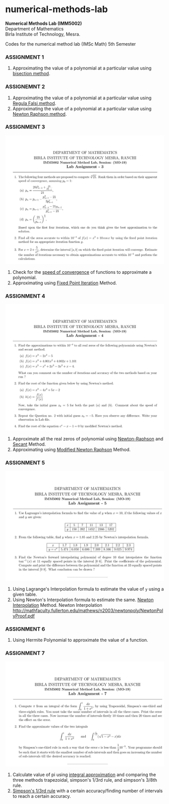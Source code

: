 # numerical-methods-lab
**Numerical Methods Lab (IMM5002)<br/>**
Department of Mathematics<br/>
Birla Institute of Technology, Mesra.<br/>

Codes for the numerical method lab (IMSc Math)
5th Semester


### ASSIGNMENT 1
1. Approximating the value of a polynomial at a particular value using [bisection method](https://en.wikipedia.org/wiki/Bisection_method).

### ASSIGNEMNT 2
1. Approximating the value of a polynomial at a particular value using [Regula Falsi method](https://en.wikipedia.org/wiki/Regula_falsi).
2. Approximating the value of a polynomial at a particular value using [Newton Raphson method](https://brilliant.org/wiki/newton-raphson-method/).

### ASSIGNMENT 3 
<img src="/Assignments/A3.jpg" alt="Assignment 3"/>

1. Check for the [speed of convergence](https://en.wikipedia.org/wiki/Rate_of_convergence) of functions to approximate a polynomial.
2. Approximating using [Fixed Point Iteration](https://en.wikipedia.org/wiki/Fixed-point_iteration) Method.

### ASSIGNMENT 4
<img src="/Assignments/A4.jpg" alt="Assignment 4"/>

1. Approximate all the real zeros of polynomial using [Newton-Raphson](https://en.wikipedia.org/wiki/Newton%27s_method) and [Secant](https://en.wikipedia.org/wiki/Secant_method) Method.
2. Approximating using [Modified Newton Raphson](http://mathfaculty.fullerton.edu/mathews/n2003/newtonacceleratemod.html) Method.

### ASSIGNMENT 5
<img src="/Assignments/A5.jpg" alt="Assignment 5"/>

1. Using Lagrange's Interpolation formula to estimate the value of `y` using a given table.
2. Using Newton's Interpolation formula to estimate the same.
[Newton Interpolation](http://mathfaculty.fullerton.edu/mathews/n2003/newtonpoly/NewtonPolyProof.pdf) Method.
Newton Interpolation
http://mathfaculty.fullerton.edu/mathews/n2003/newtonpoly/NewtonPolyProof.pdf

### ASSIGNMENT 6
1. Using Hermite Polynomial to approximate the value of a function.

### ASSIGNMENT 7
<img src="/Assignments/A7.jpg" alt="Assignment 7"/>

1. Calculate value of pi using [integral approximation](https://math.stackexchange.com/questions/22777/calculate-pi-precisely-using-integrals) and comparing the three methods trapezoidal, simpson's 1/3rd rule, and simpson's 3/8th rule.
2. [Simpson's 1/3rd rule](https://en.wikipedia.org/wiki/Simpson%27s_rule) with a certain accuracy/finding number of intervals to reach a certain accuracy.
